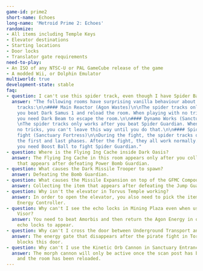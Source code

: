 ```yaml
---
game-id: prime2
short-name: Echoes
long-name: 'Metroid Prime 2: Echoes'
randomize:
- All items including Temple Keys
- Elevator destinations
- Starting locations
- Door locks
- Translator gate requirements
need-to-play:
- An ISO of any NTSC-U or PAL GameCube release of the game
- A modded Wii, or Dolphin Emulator
multiworld: true
development-state: stable
faq:
- question: I can't use this spider track, even though I have Spider Ball!
  answer: "The following rooms have surprising vanilla behaviour about their spider
    tracks:\n\n#### Main Reactor (Agon Wastes)\n\nThe spider tracks only works after
    you beat Dark Samus 1 and reload the room. When playing with no tricks, this means
    you need Dark Beam to escape the room.\n\n#### Dynamo Works (Sanctuary Fortress)\n
    \nThe spider tracks only works after you beat Spider Guardian. When playing with
    no tricks, you can't leave this way until you do that.\n\n#### Spider Guardian
    fight (Sanctuary Fortress)\n\nDuring the fight, the spider tracks only works in
    the first and last phases. After the fight, they all work normally.\nThis means
    you need Boost Ball to fight Spider Guardian."
- question: Where is the Flying Ing Cache inside Dark Oasis?
  answer: The Flying Ing Cache in this room appears only after you collect the item
    that appears after defeating Power Bomb Guardian.
- question: What causes the Dark Missile Trooper to spawn?
  answer: Defeating the Bomb Guardian.
- question: What causes the Missile Expansion on top of the GFMC Compound to spawn?
  answer: Collecting the item that appears after defeating the Jump Guardian.
- question: Why isn't the elevator in Torvus Temple working?
  answer: In order to open the elevator, you also need to pick the item in Torvus
    Energy Controller.
- question: Why can't I see the echo locks in Mining Plaza even when using the Echo
    Visor?
  answer: You need to beat Amorbis and then return the Agon Energy in order for these
    echo locks to appear.
- question: Why can't I cross the door between Underground Transport and Torvus Temple?
  answer: The energy gate that disappears after the pirate fight in Torvus Temple
    blocks this door.
- question: Why can't I use the Kinetic Orb Cannon in Sanctuary Entrance?
  answer: The morph cannon will only be active once the scan post has been scanned
    and the room has been reloaded.
---
```

